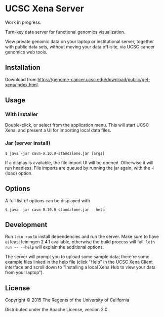 # UCSC Xena Server

Work in progress.

Turn-key data server for functional genomics visualization.

View private genomic data on your laptop or institutional server, together with public data sets, without moving your data off-site, via UCSC cancer genomics web tools.

## Installation

Download from https://genome-cancer.ucsc.edu/download/public/get-xena/index.html.

## Usage

### With installer
Double-click, or select from the application menu. This will start UCSC Xena, and present a UI for importing local data files.

### Jar (server install)

    $ java -jar cavm-0.10.0-standalone.jar [args]

If a display is available, the file import UI will be opened. Otherwise it will run headless. File imports are queued by running the jar again, with the -l (load) option.

## Options

A full list of options can be displayed with

    $ java -jar cavm-0.10.0-standalone.jar --help

## Development

Run `lein run` to install dependencies and run the server.  Make sure to
have at least leiningen 2.4.1 available, otherwise the build process
will fail.  `lein run -- --help` will explain the additional options.

The server will prompt you to upload some sample data; there're some
example files linked in the help file (click "Help" in the UCSC Xena
Client interface and scroll down to "Installing a local Xena Hub to view
your data from your laptop").

## License

Copyright © 2015 The Regents of the University of California

Distributed under the Apache License, version 2.0.
